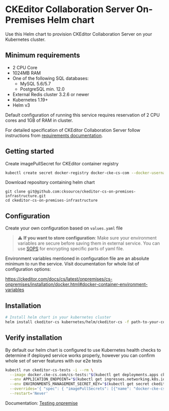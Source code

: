# CKEditor Collaboration Server On-Premises Helm chart

Use this Helm chart to provision CKEditor Collaboration Server on your
Kubernetes cluster.

## Minimum requirements
- 2 CPU Core
- 1024MB RAM
- One of the following SQL databases:
  - MySQL 5.6/5.7
  - PostgreSQL min. 12.0
- External Redis cluster 3.2.6 or newer
- Kubernetes 1.19+
- Helm v3

Default configuration of running this service requires reservation of 2 CPU
cores and 1GB of RAM in cluster.

For detailed specification of CKEditor Collaboration Server follow instructions
from [requirements
documentation](https://ckeditor.com/docs/cs/latest/onpremises/cs-onpremises/requirements.html).

## Getting started

Create imagePullSecret for CKEditor container registry
```sh
kubectl create secret docker-registry docker-cke-cs-com --docker-username cs --docker-server https://docker.cke-cs.com --docker-password=xxx
```

Download repository containing helm chart
```
git clone git@github.com:cksource/ckeditor-cs-on-premises-infrastructure.git
cd ckeditor-cs-on-premises-infrastructure
```

## Configuration

Create your own configuration based on `values.yaml` file
> :warning: **If you want to store configuration**: Make sure your environment
> variables are secure before saving them in external service. You can use
> [SOPS](https://github.com/mozilla/sops) for encrypting specific parts of yaml
> file.

Environment variables mentioned in configuration file are an absolute minimum to run the service. Visit documentation for whole list of configuration options:

https://ckeditor.com/docs/cs/latest/onpremises/cs-onpremises/installation/docker.html#docker-container-environment-variables

## Installation

```sh
# Install helm chart in your kubernetes cluster
helm install ckeditor-cs kubernetes/helm/ckeditor-cs -f path-to-your-configuration-file.yaml
```

## Verify installation

By default our helm chart is configured to use Kubernetes health checks to
determine if deployed service works properly, however you can confirm whole set of server features with our e2e tests

```sh
kubectl run ckeditor-cs-tests -i --rm \
  --image docker.cke-cs.com/cs-tests:"$(kubectl get deployments.apps ckeditor-cs-server -o json | jq -r '.spec.template.spec.containers[0].image' | sed 's/.*://')" \
  --env APPLICATION_ENDPOINT="$(kubectl get ingresses.networking.k8s.io ckeditor-cs-server -o json | jq -r '.spec.rules[0].host' | sed 's|^|http://|')" \
  --env ENVIRONMENTS_MANAGEMENT_SECRET_KEY="$(kubectl get secret ckeditor-cs-server -o json | jq -r '.data.ENVIRONMENTS_MANAGEMENT_SECRET_KEY' | base64 -d)" \
  --overrides='{ "spec": { "imagePullSecrets": [{"name": "docker-cke-cs-com"}] } }' \
  --restart='Never'
```
Documentation: [Testing onpremise](https://ckeditor.com/docs/cs/latest/onpremises/cs-onpremises/testing/docker.html)
